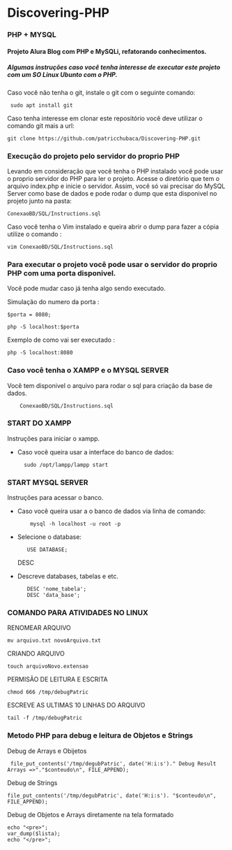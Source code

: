 # Discovering-PHP
### PHP + MYSQL
#### Projeto Alura Blog com PHP e MySQLi, refatorando conhecimentos. 
##### Algumas instruções caso você tenha interesse de executar este projeto com um SO Linux Ubunto com o PHP. 

 Caso você não tenha o git, instale o git com o seguinte comando: 
 
 	 sudo apt install git
	 
	 
 Caso tenha interesse em clonar este repositório você deve utilizar o comando git mais a url:
 
 	git clone https://github.com/patricchubaca/Discovering-PHP.git 

### Execução do projeto pelo servidor do proprio PHP 

Levando em consideração que você tenha o PHP instalado você pode usar o proprio servidor do PHP para ler o projeto.
Acesse o diretório que tem o arquivo index.php e inicie o servidor.
Assim, você só vai precisar do MySQL Server como base de dados e pode rodar o dump que esta disponivel no projeto junto na pasta:

	ConexaoBD/SQL/Instructions.sql
	
  Caso você tenha o Vim instalado e queira abrir o dump para fazer a cópia utilize o comando :
  	
	vim ConexaoBD/SQL/Instructions.sql
	
### Para executar o projeto você pode usar o servidor do proprio PHP com uma porta disponivel.

Você pode mudar caso já tenha algo sendo executado.
	
  Simulação do numero da porta :
  
  	$porta = 8080;
	  
  	php -S localhost:$porta 	
	  
  Exemplo de como vai ser executado :
    	
	php -S localhost:8080	
	    
### Caso você tenha o XAMPP e o MYSQL SERVER  

Você tem disponivel o arquivo para rodar o sql para criação da base de dados.


		ConexaoBD/SQL/Instructions.sql 


### START DO XAMPP 
	
Instruções para iniciar o xampp.
- Caso você queira usar a interface do banco de dados:
	 	
		sudo /opt/lampp/lampp start

### START MYSQL SERVER 
        
Instruções para acessar o banco.
- Caso você queira usar a o banco de dados via linha de comando:
		  
		  mysql -h localhost -u root -p

- Selecione o database:
		
		 USE DATABASE;
		 
  DESC
- Descreve databases, tabelas e etc.   
		
		 DESC 'nome_tabela';
		 DESC 'data_base';

### COMANDO PARA ATIVIDADES NO LINUX  

RENOMEAR ARQUIVO
	
	mv arquivo.txt novoArquivo.txt

CRIANDO ARQUIVO
	
	touch arquivoNovo.extensao
	
PERMISÃO DE LEITURA E ESCRITA
	
	chmod 666 /tmp/debugPatric

ESCREVE AS ULTIMAS 10 LINHAS DO ARQUIVO 
		  
 	tail -f /tmp/debugPatric

### Metodo PHP para debug e leitura de Objetos e Strings
	
Debug de Arrays e Obijetos 
		  
	 file_put_contents('/tmp/degubPatric', date('H:i:s')." Debug Result Arrays =>"."$conteudo\n", FILE_APPEND);
	  
Debug de Strings 			
	
	file_put_contents('/tmp/degubPatric', date('H:i:s'). "$conteudo\n", FILE_APPEND);

Debug de Objetos e Arrays diretamente na tela formatado

	echo "<pre>";
	var_dump($lista);
	echo "</pre>";



